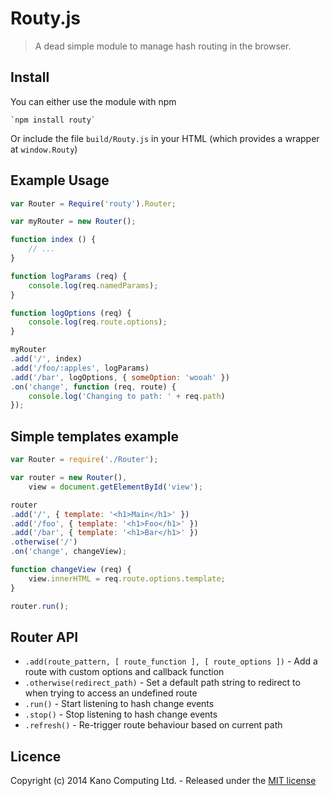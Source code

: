 # Routy.js

> A dead simple module to manage hash routing in the browser.

## Install

You can either use the module with npm

    `npm install routy`

Or include the file `build/Routy.js` in your HTML (which provides a wrapper at `window.Routy`)

## Example Usage

```javascript
var Router = Require('routy').Router;

var myRouter = new Router();

function index () {
    // ...
}

function logParams (req) {
    console.log(req.namedParams);
}

function logOptions (req) {
    console.log(req.route.options);
}

myRouter
.add('/', index)
.add('/foo/:apples', logParams)
.add('/bar', logOptions, { someOption: 'wooah' })
.on('change', function (req, route) {
    console.log('Changing to path: ' + req.path)
});
```

## Simple templates example

```javascript
var Router = require('./Router');

var router = new Router(),
    view = document.getElementById('view');

router
.add('/', { template: '<h1>Main</h1>' })
.add('/foo', { template: '<h1>Foo</h1>' })
.add('/bar', { template: '<h1>Bar</h1>' })
.otherwise('/')
.on('change', changeView);

function changeView (req) {
    view.innerHTML = req.route.options.template;
}

router.run();
```

## Router API

* `.add(route_pattern, [ route_function ], [ route_options ])` - Add a route with custom options and callback function
* `.otherwise(redirect_path)` - Set a default path string to redirect to when trying to access an undefined route
* `.run()` - Start listening to hash change events
* `.stop()` - Stop listening to hash change events
* `.refresh()` - Re-trigger route behaviour based on current path

## Licence

Copyright (c) 2014 Kano Computing Ltd. - Released under the [MIT license](https://github.com/KanoComputing/routy.js/blob/master/LICENSE)